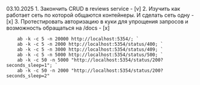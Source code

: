 03.10.2025
    1. Закончить CRUD в reviews service - [v]
    2. Изучить как работает сеть по которой общаются контейнеры. И сделать сеть одну - [x]
    3. Протестировать авторизацию в куки для упрощения запросов и возможность обращаться на /docs - [x]
```
    ab -k -c 5 -n 20000 http://localhost:5354/; `
    ab -k -c 5 -n 2000 http://localhost:5354/status/400; `
    ab -k -c 5 -n 3000 http://localhost:5354/status/409; `
    ab -k -c 5 -n 5000 http://localhost:5354/status/500; `
    ab -k -c 50 -n 5000 "http://localhost:5354/status/200?seconds_sleep=1"; `
    ab -k -c 50 -n 2000 "http://localhost:5354/status/200?seconds_sleep=2"
```